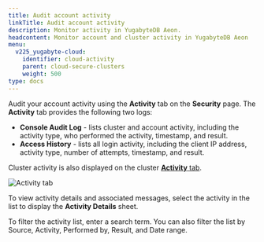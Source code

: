 ```yaml
---
title: Audit account activity
linkTitle: Audit account activity
description: Monitor activity in YugabyteDB Aeon.
headcontent: Monitor account and cluster activity in YugabyteDB Aeon
menu:
  v225_yugabyte-cloud:
    identifier: cloud-activity
    parent: cloud-secure-clusters
    weight: 500
type: docs
---
```


Audit your account activity using the **Activity** tab on the **Security** page. The **Activity** tab provides the following two logs:

- **Console Audit Log** - lists cluster and account activity, including the activity type, who performed the activity, timestamp, and result.
- **Access History** - lists all login activity, including the client IP address, activity type, number of attempts, timestamp, and result.

Cluster activity is also displayed on the cluster [**Activity** tab](../../cloud-monitor/monitor-activity).

![Activity tab](/images/yb-cloud/cloud-admin-activity.png)

To view activity details and associated messages, select the activity in the list to display the **Activity Details** sheet.

To filter the activity list, enter a search term. You can also filter the list by Source, Activity, Performed by, Result, and Date range.

<!--
## Logged activity

The following table lists the activity that is logged.

| Source | Activity |
| :----- | :------- |
| Allow List | Create Allow List<br>Delete Allow List |
| API Key | Create API Key<br>Expire API Key<br>Revoke API Key |
| Backup | Create Backup<br>Delete Backup<br>Restore Backup |
| Backup Schedule | Add Backup Schedule<br>Edit Backup Schedule<br>Delete Backup Schedule |
| Billing | Create Billing<br>Edit Billing |
| Cluster | Create Cluster<br>Delete Cluster<br>Edit Cluster<br>Upgrade Cluster<br>Pause Cluster<br>Resume Cluster |
| Cluster Metrics Exporter | Configure Cluster Metrics Exporter<br>Stop Cluster Metrics Exporter<br>Start Cluster Metrics Exporter<br>Remove Cluster Metrics Exporter |
| CMK | Create CMK<br>Edit CMK<br>Enable CMK<br>Disable CMK<br>Rotate CMK Configuration |
| Free Trial | Request Free Trial<br>Approve Free Trial<br>Reject Free Trial |
| Login Types | Edit Login Types |
| Maintenance | Edit Maintenance Window<br>Edit Maintenance Exclusion<br>Schedule Maintenance Event |
| Export Configuration | Create export configuration<br>Edit export configuration<br>Delete export configuration |
| Payment | Add Payment<br>Edit Payment<br>Delete Payment |
| Read Replica | Create read replica<br>Edit read replica<br>Delete read replica |
| User | Add User<br>Edit User<br>Remove User<br>Activate user |
| VPC | Create VPC<br>Delete VPC |
| VPC Peering | Create VPC Peering<br>Delete VPC Peering |
-->

